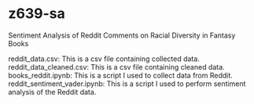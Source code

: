 # z639-sa
Sentiment Analysis of Reddit Comments on Racial Diversity in Fantasy Books

reddit_data.csv: This is a csv file containing collected data.
reddit_data_cleaned.csv: This is a csv file containing cleaned data.
books_reddit.ipynb: This is a script I used to collect data from Reddit.
reddit_sentiment_vader.ipynb: This is a script I used to perform sentiment analysis of the Reddit data.
